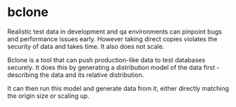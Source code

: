 # bclone
Realistic test data in development and qa environments can pinpoint bugs and performance issues early. However taking direct copies violates the security of data and takes time. It also does not scale. 

Bclone is a tool that can push production-like data to test databases securely. It does this by generating a distribution model of the data first - describing the data and its relative distribution. 

It can then run this model and generate data from it, either directly matching the origin size or scaling up. 
